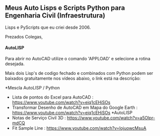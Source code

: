 ## Meus Auto Lisps e Scripts Python para Engenharia Civil (Infraestrutura)
Lisps e PyScripts que eu criei desde 2006.

Prezados Colegas,

#### AutoLISP
Para abrir no AutoCAD utilize o comando 'APPLOAD' e selecione a rotina desejada.

Mais dois Lisp's de codigo fechado e combinados com Python podem ser baixados gratuitamente nos vídeos abaixo, o link está na descrição:

*Mescla AutoLISP / Python
 - Lista de pontos do Excel para AutoCAD : https://www.youtube.com/watch?v=eiq1cEHiSOs
 - Transformar Desenho de AutoCAD em Mapa do Google Earth : https://www.youtube.com/watch?v=eiq1cEHiSOs
*AutoLISP
 - Notas de Serviço Civil 3D : https://www.youtube.com/watch?v=a5Olpr-mdCQ
 - Fit Sample Line : https://www.youtube.com/watch?v=lojuowcMsuA
